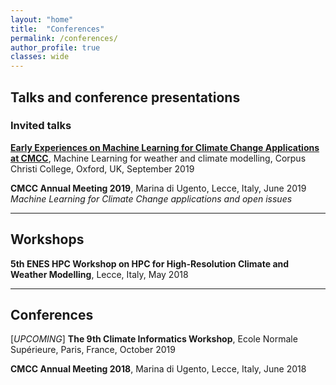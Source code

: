 ```yaml
---
layout: "home"
title:  "Conferences"
permalink: /conferences/
author_profile: true
classes: wide
---
```


## Talks and conference presentations

### Invited talks

[**Early Experiences on Machine Learning for Climate Change Applications at CMCC**](http://users.ox.ac.uk/~phys0895/mlwc2019/index.html), Machine Learning for weather and climate modelling, Corpus Christi College, Oxford, UK, September 2019

**CMCC Annual Meeting 2019**, Marina di Ugento, Lecce, Italy, June 2019   
*Machine Learning for Climate Change applications and open issues*

---

## Workshops

**5th ENES HPC Workshop on HPC for High-Resolution Climate and Weather Modelling**, Lecce, Italy, May 2018

---

## Conferences

[*UPCOMING*] **The 9th Climate Informatics Workshop**, Ecole Normale Supérieure, Paris, France, October 2019

**CMCC Annual Meeting 2018**, Marina di Ugento, Lecce, Italy, June 2018  
